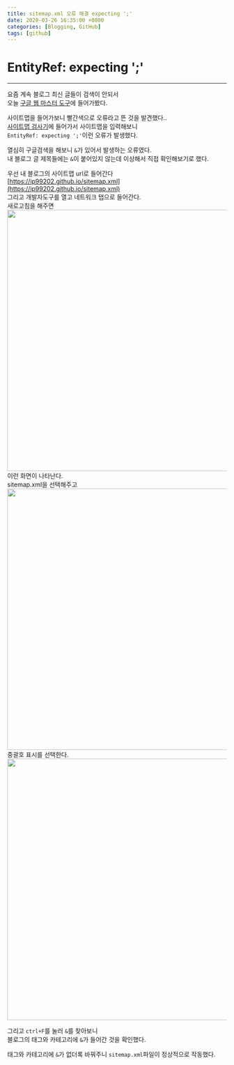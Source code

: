```yaml
---
title: sitemap.xml 오류 해결 expecting ';'
date: 2020-03-26 16:35:00 +0800
categories: [Blogging, GitHub]
tags: [github]
---
```


# EntityRef: expecting ';'
---
요즘 계속 블로그 최신 글들이 검색이 안되서  
오늘 [구글 웹 마스터 도구](https://www.google.com/webmasters/tools/home?hl=ko)에 들어가봤다.  

사이트맵을 들어가보니 빨간색으로 오류라고 뜬 것을 발견했다..  
[사이트맵 검사기](https://www.websiteplanet.com/ko/webtools/sitemap-validator/)에 들어가서 사이트맵을 입력해보니  
`EntityRef: expecting ';'`이런 오류가 발생했다.  

열심히 구글검색을 해보니 `&`가 있어서 발생하는 오류였다.  
내 블로그 글 제목들에는 `&`이 붙어있지 않는데 이상해서 직접 확인해보기로 했다.  

우선 내 블로그의 사이트맵 url로 들어간다 [https://ip99202.github.io/sitemap.xml](https://ip99202.github.io/sitemap.xml)  
그리고 개발자도구를 열고 네트워크 탭으로 들어간다.  
새로고침을 해주면  
<img width="600px" src="https://user-images.githubusercontent.com/52627952/90901597-203c9780-e406-11ea-90ae-4e2bfe697481.JPG">  
이런 화면이 나타난다.  
sitemap.xml을 선택해주고  
<img width="600px" src="https://user-images.githubusercontent.com/52627952/90901624-27fc3c00-e406-11ea-9c79-9fbc47ee3b7c.JPG">  
중괄호 표시를 선택한다.  
<img width="600px" src="https://user-images.githubusercontent.com/52627952/90901628-292d6900-e406-11ea-9d79-f84151cf5e51.JPG">  

그리고 `ctrl+F`를 눌러 `&`를 찾아보니  
블로그의 태그와 카테고리에 `&`가 들어간 것을 확인했다.  

태그와 카테고리에 `&`가 없더록 바꿔주니 `sitemap.xml`파일이 정상적으로 작동했다.  